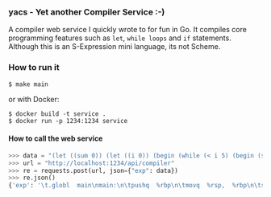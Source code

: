 ### yacs - Yet another Compiler Service :-)

A compiler web service I quickly wrote to for fun in Go. It compiles core programming features such as `let`, `while loops` and `if` statements. Although this is an S-Expression mini language, its not Scheme.

### How to run it
```
$ make main
```

or with Docker:

```
$ docker build -t service .
$ docker run -p 1234:1234 service
```

#### How to call the web service 

```python
>>> data = "(let ((sum 0)) (let ((i 0)) (begin (while (< i 5) (begin (set sum (+ sum 3)) (set i (+ i 1)))) sum)))"
>>> url = "http://localhost:1234/api/compiler"
>>> re = requests.post(url, json={"exp": data})
>>> re.json()
{'exp': '\t.globl  main\nmain:\n\tpushq  %rbp\n\tmovq  %rsp,  %rbp\n\tsubq  $16,  %rsp\n\tmovq  $0,  -8(%rbp)\n\tmovq  $0,  -16(%rbp)\n\nloop_99:\n\tmovq  $3,  %rax\n\taddq  %rax  -8(%rbp)\n\tmovq  $1,  %rax\n\taddq  %rax  -16(%rbp)\n\tcmpq  $5,  -16(%rbp)\n\tjl  loop_99\n\tmovq  -8(%rbp),  %rdi\n\tcallq  print_int\n\nconclusion:\n\taddq  $16,  %rsp\n\tpopq  %rbp\n\tretq'}
```

